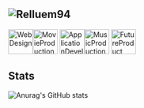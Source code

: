 ## ![Relluem94](https://img.relluem94.de/logos/main_brand.png)


<img title="WebDesign" src="https://img.relluem94.de/logos/web_brand.png" height="50"><img title="MovieProduction" src="https://img.relluem94.de/logos/movie_brand.png" height="50">
<img title="ApplicationDevelopment" src="https://img.relluem94.de/logos/app_brand.png" height="50"><img title="MusicProduction" src="https://img.relluem94.de/logos/music_brand.png" height="50">
<img title="FutureProduct" src="https://img.relluem94.de/logos/future_brand.png" height="50">


## Stats

![Anurag's GitHub stats](https://github-readme-stats.vercel.app/api?username=relluem94&theme=solarized-dark&show_icons=True&count_private=true)
